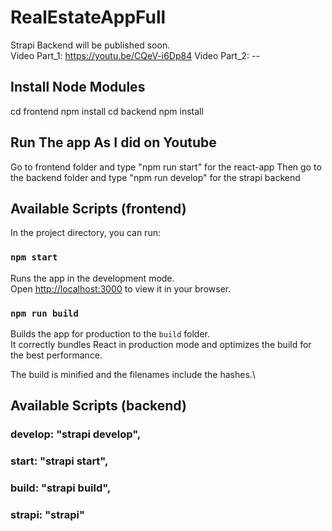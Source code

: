 # RealEstateAppFull
Strapi Backend will be published soon.\
Video Part_1: https://youtu.be/CQeV-i6Dp84
Video Part_2: --

## Install Node Modules
cd frontend
npm install
cd backend
npm install

## Run The app As I did on Youtube
Go to frontend folder and type "npm run start" for the react-app
Then go to the backend folder and type "npm run develop" for the strapi backend

## Available Scripts (frontend)
In the project directory, you can run:

### `npm start`

Runs the app in the development mode.\
Open [http://localhost:3000](http://localhost:3000) to view it in your browser.

### `npm run build`

Builds the app for production to the `build` folder.\
It correctly bundles React in production mode and optimizes the build for the best performance.

The build is minified and the filenames include the hashes.\

## Available Scripts (backend)
### develop: "strapi develop",
### start: "strapi start",
### build: "strapi build",
### strapi: "strapi"
